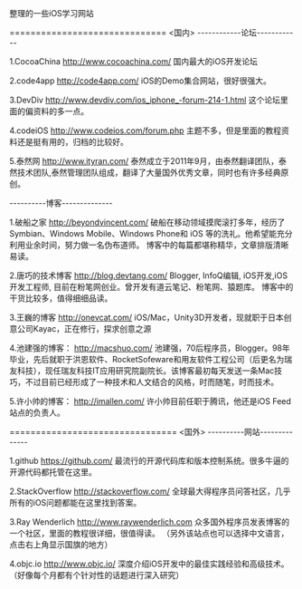 整理的一些iOS学习网站

==============================
<国内>
------------论坛------------


1.CocoaChina  	 http://www.cocoachina.com/
	国内最大的iOS开发论坛

2.code4app		 http://code4app.com/
	iOS的Demo集合网站，很好很强大。

3.DevDiv   	  	 http://www.devdiv.com/ios_iphone_-forum-214-1.html
	这个论坛里面的偏资料的多一点。

4.codeiOS   	 http://www.codeios.com/forum.php
	主题不多，但是里面的教程资料还是挺有用的，归档的比较好。

5.泰然网			 http://www.ityran.com/
	泰然成立于2011年9月，由泰然翻译团队，泰然技术团队,泰然管理团队组成，翻译了大量国外优秀文章，同时也有许多经典原创。




----------博客--------------


1.破船之家   		http://beyondvincent.com/
	破船在移动领域摸爬滚打多年，经历了Symbian、Windows Mobile、Windows Phone和 iOS 等的洗礼。他希望能充分利用业余时间，努力做一名伪布道师。
	博客中的每篇都堪称精华，文章排版清晰易读。

2.唐巧的技术博客  http://blog.devtang.com/
	Blogger, InfoQ编辑, iOS开发,iOS开发工程师, 目前在粉笔网创业。曾开发有道云笔记、粉笔网、猿题库。
	博客中的干货比较多，值得细细品读。

3.王巍的博客  	http://onevcat.com/
	iOS/Mac，Unity3D开发者，现就职于日本创意公司Kayac，正在修行，探求创意之源

4.池建强的博客：  http://macshuo.com/
	池建强，70后程序员，Blogger。98年毕业，先后就职于洪恩软件、RocketSofeware和用友软件工程公司（后更名为瑞友科技），现任瑞友科技IT应用研究院副院长。该博客最初每天发送一条Mac技巧，不过目前已经形成了一种技术和人文结合的风格，时而随笔，时而技术。

5.许小帅的博客：	http://imallen.com/
	许小帅目前任职于腾讯，他还是iOS Feed站点的负责人。



================================
<国外>
----------网站--------------


1.github         https://github.com/
	最流行的开源代码库和版本控制系统。很多牛逼的开源代码都托管在这里。

2.StackOverflow  http://stackoverflow.com/
	全球最大得程序员问答社区，几乎所有的iOS问题都能在这里找到答案。

3.Ray Wenderlich http://www.raywenderlich.com
	众多国外程序员发表博客的一个社区，里面的教程很详细，很值得读。 （另外该站点也可以选择中文语言，点击右上角显示国旗的地方）

4.objc.io   	 http://www.objc.io/
	深度介绍iOS开发中的最佳实践经验和高级技术。（好像每个月都有个针对性的话题进行深入研究）

	



